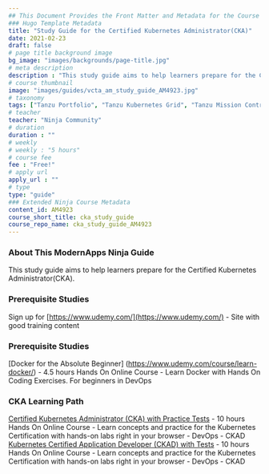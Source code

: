 ```yaml
---
## This Document Provides the Front Matter and Metadata for the Course Information page used in the modernapps.ninja homepage and the member profile page.
### Hugo Template Metadata
title: "Study Guide for the Certified Kubernetes Administrator(CKA)"
date: 2021-02-23
draft: false
# page title background image
bg_image: "images/backgrounds/page-title.jpg"
# meta description
description : "This study guide aims to help learners prepare for the Certified Kubernetes Administrator(CKA)."
# course thumbnail
image: "images/guides/vcta_am_study_guide_AM4923.jpg"
# taxonomy
tags: ["Tanzu Portfolio", "Tanzu Kubernetes Grid", "Tanzu Mission Control", "vSphere with Tanzu", "kubernetes"]
# teacher
teacher: "Ninja Community"
# duration
duration : ""
# weekly
# weekly : "5 hours"
# course fee
fee : "Free!"
# apply url
apply_url : ""
# type
type: "guide"
### Extended Ninja Course Metadata
content_id: AM4923
course_short_title: cka_study_guide
course_repo_name: cka_study_guide_AM4923
---
```



### About This ModernApps Ninja Guide

This study guide aims to help learners prepare for the Certified Kubernetes Administrator(CKA).


### Prerequisite Studies

Sign up for [https://www.udemy.com/](https://www.udemy.com/) -  Site with good training content


### Prerequisite Studies

[Docker for the Absolute Beginner] (https://www.udemy.com/course/learn-docker/) - 4.5 hours Hands On Online Course - Learn Docker with Hands On Coding Exercises. For beginners in DevOps
<br>

### CKA Learning Path


[Certified Kubernetes Administrator (CKA) with Practice Tests](https://www.udemy.com/course/certified-kubernetes-administrator-with-practice-tests/) - 10 hours Hands On Online Course - Learn concepts and practice for the Kubernetes Certification with hands-on labs right in your browser - DevOps - CKAD
<br>
[Kubernetes Certified Application Developer (CKAD) with Tests](https://www.udemy.com/course/certified-kubernetes-application-developer/) - 10 hours Hands On Online Course - Learn concepts and practice for the Kubernetes Certification with hands-on labs right in your browser - DevOps - CKAD
<br>
